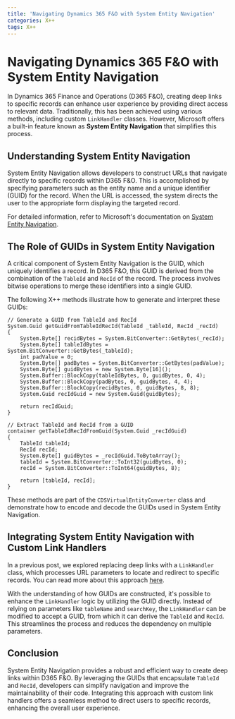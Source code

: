 ```yaml
---
title: 'Navigating Dynamics 365 F&O with System Entity Navigation'
categories: X++
tags: X++
---
```


# Navigating Dynamics 365 F\&O with System Entity Navigation

In Dynamics 365 Finance and Operations (D365 F&O), creating deep links to specific records can enhance user experience by providing direct access to relevant data. Traditionally, this has been achieved using various methods, including custom `LinkHandler` classes. However, Microsoft offers a built-in feature known as **System Entity Navigation** that simplifies this process.

## Understanding System Entity Navigation

System Entity Navigation allows developers to construct URLs that navigate directly to specific records within D365 F&O. This is accomplished by specifying parameters such as the entity name and a unique identifier (GUID) for the record. When the URL is accessed, the system directs the user to the appropriate form displaying the targeted record.

For detailed information, refer to Microsoft's documentation on [System Entity Navigation](https://learn.microsoft.com/en-us/dynamics365/fin-ops-core/dev-itpro/user-interface/create-deep-links#system-entity-navigation).

## The Role of GUIDs in System Entity Navigation

A critical component of System Entity Navigation is the GUID, which uniquely identifies a record. In D365 F&O, this GUID is derived from the combination of the `TableId` and `RecId` of the record. The process involves bitwise operations to merge these identifiers into a single GUID.

The following X++ methods illustrate how to generate and interpret these GUIDs:

```xpp
// Generate a GUID from TableId and RecId
System.Guid getGuidFromTableIdRecId(TableId _tableId, RecId _recId)
{
    System.Byte[] recidBytes = System.BitConverter::GetBytes(_recId);
    System.Byte[] tableIdBytes = System.BitConverter::GetBytes(_tableId);
    int padValue = 0;
    System.Byte[] padBytes = System.BitConverter::GetBytes(padValue);
    System.Byte[] guidBytes = new System.Byte[16]();
    System.Buffer::BlockCopy(tableIdBytes, 0, guidBytes, 0, 4);
    System.Buffer::BlockCopy(padBytes, 0, guidBytes, 4, 4);
    System.Buffer::BlockCopy(recidBytes, 0, guidBytes, 8, 8);
    System.Guid recIdGuid = new System.Guid(guidBytes);

    return recIdGuid;
}
```

```xpp
// Extract TableId and RecId from a GUID
container getTableIdRecIdFromGuid(System.Guid _recIdGuid)
{
    TableId tableId;
    RecId recId;
    System.Byte[] guidBytes = _recIdGuid.ToByteArray();
    tableId = System.BitConverter::ToInt32(guidBytes, 0);
    recId = System.BitConverter::ToInt64(guidBytes, 8);

    return [tableId, recId];
}
```

These methods are part of the `CDSVirtualEntityConverter` class and demonstrate how to encode and decode the GUIDs used in System Entity Navigation.

## Integrating System Entity Navigation with Custom Link Handlers

In a previous post, we explored replacing deep links with a `LinkHandler` class, which processes URL parameters to locate and redirect to specific records. You can read more about this approach [here](https://raphaelbucher.ch/x++/2024/09/13/deeplink-alternative-linkhandler.html).

With the understanding of how GUIDs are constructed, it's possible to enhance the `LinkHandler` logic by utilizing the GUID directly. Instead of relying on parameters like `tableName` and `searchKey`, the `LinkHandler` can be modified to accept a GUID, from which it can derive the `TableId` and `RecId`. This streamlines the process and reduces the dependency on multiple parameters.

## Conclusion

System Entity Navigation provides a robust and efficient way to create deep links within D365 F&O. By leveraging the GUIDs that encapsulate `TableId` and `RecId`, developers can simplify navigation and improve the maintainability of their code. Integrating this approach with custom link handlers offers a seamless method to direct users to specific records, enhancing the overall user experience.

